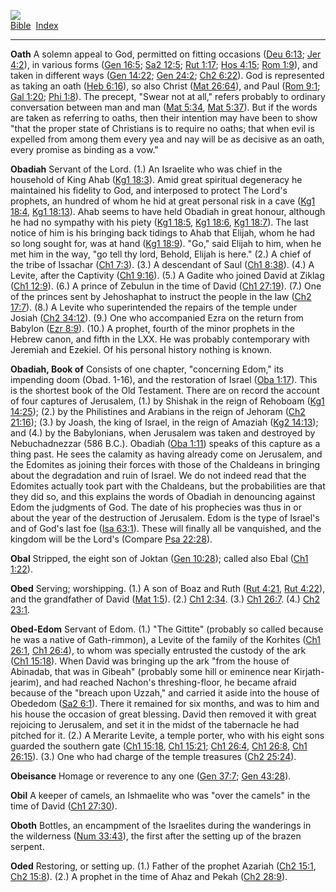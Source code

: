 [![](../../cdshop/ithlogo.png)](../../index)  
[Bible](../index)  [Index](index) 

------------------------------------------------------------------------

<span id="000">**Oath**</span> A solemn appeal to God, permitted on
fitting occasions ([Deu 6:13](../kjv/deu006.htm#013); [Jer
4:2](../kjv/jer004.htm#002)), in various forms ([Gen
16:5](../kjv/gen016.htm#005); [Sa2 12:5](../kjv/sa2012.htm#005); [Rut
1:17](../kjv/rut001.htm#017); [Hos 4:15](../kjv/hos004.htm#015); [Rom
1:9](../kjv/rom001.htm#009)), and taken in different ways ([Gen
14:22](../kjv/gen014.htm#022); [Gen 24:2](../kjv/gen024.htm#002); [Ch2
6:22](../kjv/ch2006.htm#022)). God is represented as taking an oath
([Heb 6:16](../kjv/heb006.htm#016)), so also Christ ([Mat
26:64](../kjv/mat026.htm#064)), and Paul ([Rom
9:1](../kjv/rom009.htm#001); [Gal 1:20](../kjv/gal001.htm#020); [Phi
1:8](../kjv/phi001.htm#008)). The precept, "Swear not at all," refers
probably to ordinary conversation between man and man ([Mat
5:34](../kjv/mat005.htm#034), [Mat 5:37](../kjv/mat005.htm#037)). But if
the words are taken as referring to oaths, then their intention may have
been to show "that the proper state of Christians is to require no
oaths; that when evil is expelled from among them every yea and nay will
be as decisive as an oath, every promise as binding as a vow."

<span id="001">**Obadiah**</span> Servant of the Lord. (1.) An Israelite
who was chief in the household of King Ahab ([Kg1
18:3](../kjv/kg1018.htm#003)). Amid great spiritual degeneracy he
maintained his fidelity to God, and interposed to protect The Lord's
prophets, an hundred of whom he hid at great personal risk in a cave
([Kg1 18:4](../kjv/kg1018.htm#004), [Kg1 18:13](../kjv/kg1018.htm#013)).
Ahab seems to have held Obadiah in great honour, although he had no
sympathy with his piety ([Kg1 18:5](../kjv/kg1018.htm#005), [Kg1
18:6](../kjv/kg1018.htm#006), [Kg1 18:7](../kjv/kg1018.htm#007)). The
last notice of him is his bringing back tidings to Ahab that Elijah,
whom he had so long sought for, was at hand ([Kg1
18:9](../kjv/kg1018.htm#009)). "Go," said Elijah to him, when he met him
in the way, "go tell thy lord, Behold, Elijah is here." (2.) A chief of
the tribe of Issachar ([Ch1 7:3](../kjv/ch1007.htm#003)). (3.) A
descendant of Saul ([Ch1 8:38](../kjv/ch1008.htm#038)). (4.) A Levite,
after the Captivity ([Ch1 9:16](../kjv/ch1009.htm#016)). (5.) A Gadite
who joined David at Ziklag ([Ch1 12:9](../kjv/ch1012.htm#009)). (6.) A
prince of Zebulun in the time of David ([Ch1
27:19](../kjv/ch1027.htm#019)). (7.) One of the princes sent by
Jehoshaphat to instruct the people in the law ([Ch2
17:7](../kjv/ch2017.htm#007)). (8.) A Levite who superintended the
repairs of the temple under Josiah ([Ch2 34:12](../kjv/ch2034.htm#012)).
(9.) One who accompanied Ezra on the return from Babylon ([Ezr
8:9](../kjv/ezr008.htm#009)). (10.) A prophet, fourth of the minor
prophets in the Hebrew canon, and fifth in the LXX. He was probably
contemporary with Jeremiah and Ezekiel. Of his personal history nothing
is known.

<span id="002">**Obadiah, Book of**</span> Consists of one chapter,
"concerning Edom," its impending doom (Obad. 1-16), and the restoration
of Israel ([Oba 1:17](../kjv/oba001.htm#017)). This is the shortest book
of the Old Testament. There are on record the account of four captures
of Jerusalem, (1.) by Shishak in the reign of Rehoboam ([Kg1
14:25](../kjv/kg1014.htm#025)); (2.) by the Philistines and Arabians in
the reign of Jehoram ([Ch2 21:16](../kjv/ch2021.htm#016)); (3.) by
Joash, the king of Israel, in the reign of Amaziah ([Kg2
14:13](../kjv/kg2014.htm#013)); and (4.) by the Babylonians, when
Jerusalem was taken and destroyed by Nebuchadnezzar (586 B.C.). Obadiah
([Oba 1:11](../kjv/oba001.htm#011)) speaks of this capture as a thing
past. He sees the calamity as having already come on Jerusalem, and the
Edomites as joining their forces with those of the Chaldeans in bringing
about the degradation and ruin of Israel. We do not indeed read that the
Edomites actually took part with the Chaldeans, but the probabilities
are that they did so, and this explains the words of Obadiah in
denouncing against Edom the judgments of God. The date of his prophecies
was thus in or about the year of the destruction of Jerusalem. Edom is
the type of Israel's and of God's last foe ([Isa
63:1](../kjv/isa063.htm#001)). These will finally all be vanquished, and
the kingdom will be the Lord's (Compare [Psa
22:28](../kjv/psa022.htm#028)).

<span id="003">**Obal**</span> Stripped, the eight son of Joktan ([Gen
10:28](../kjv/gen010.htm#028)); called also Ebal ([Ch1
1:22](../kjv/ch1001.htm#022)).

<span id="004">**Obed**</span> Serving; worshipping. (1.) A son of Boaz
and Ruth ([Rut 4:21](../kjv/rut004.htm#021), [Rut
4:22](../kjv/rut004.htm#022)), and the grandfather of David ([Mat
1:5](../kjv/mat001.htm#005)). (2.) [Ch1 2:34](../kjv/ch1002.htm#034).
(3.) [Ch1 26:7](../kjv/ch1026.htm#007). (4.) [Ch2
23:1](../kjv/ch2023.htm#001).

<span id="005">**Obed-Edom**</span> Servant of Edom. (1.) "The Gittite"
(probably so called because he was a native of Gath-rimmon), a Levite of
the family of the Korhites ([Ch1 26:1](../kjv/ch1026.htm#001), [Ch1
26:4](../kjv/ch1026.htm#004)), to whom was specially entrusted the
custody of the ark ([Ch1 15:18](../kjv/ch1015.htm#018)). When David was
bringing up the ark "from the house of Abinadab, that was in Gibeah"
(probably some hill or eminence near Kirjath-jearim), and had reached
Nachon's threshing-floor, he became afraid because of the "breach upon
Uzzah," and carried it aside into the house of Obededom ([Sa2
6:1](../kjv/sa2006.htm#001)). There it remained for six months, and was
to him and his house the occasion of great blessing. David then removed
it with great rejoicing to Jerusalem, and set it in the midst of the
tabernacle he had pitched for it. (2.) A Merarite Levite, a temple
porter, who with his eight sons guarded the southern gate ([Ch1
15:18](../kjv/ch1015.htm#018), [Ch1 15:21](../kjv/ch1015.htm#021); [Ch1
26:4](../kjv/ch1026.htm#004), [Ch1 26:8](../kjv/ch1026.htm#008), [Ch1
26:15](../kjv/ch1026.htm#015)). (3.) One who had charge of the temple
treasures ([Ch2 25:24](../kjv/ch2025.htm#024)).

<span id="006">**Obeisance**</span> Homage or reverence to any one ([Gen
37:7](../kjv/gen037.htm#007); [Gen 43:28](../kjv/gen043.htm#028)).

<span id="007">**Obil**</span> A keeper of camels, an Ishmaelite who was
"over the camels" in the time of David ([Ch1
27:30](../kjv/ch1027.htm#030)).

<span id="008">**Oboth**</span> Bottles, an encampment of the Israelites
during the wanderings in the wilderness ([Num
33:43](../kjv/num033.htm#043)), the first after the setting up of the
brazen serpent.

<span id="009">**Oded**</span> Restoring, or setting up. (1.) Father of
the prophet Azariah ([Ch2 15:1](../kjv/ch2015.htm#001), [Ch2
15:8](../kjv/ch2015.htm#008)). (2.) A prophet in the time of Ahaz and
Pekah ([Ch2 28:9](../kjv/ch2028.htm#009)).
